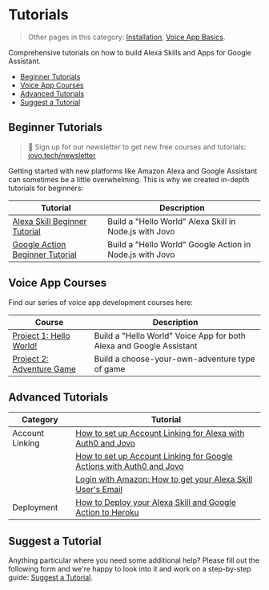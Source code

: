 # Tutorials

> Other pages in this category: [Installation](./), [Voice App Basics](./voice-app-basics.md).

Comprehensive tutorials on how to build Alexa Skills and Apps for Google Assistant.

* [Beginner Tutorials](#beginner-tutorials)
* [Voice App Courses](#voice-app-courses)
* [Advanced Tutorials](#advanced-tutorials)
* [Suggest a Tutorial](#suggest-a-tutorial)


## Beginner Tutorials

> 🚀 Sign up for our newsletter to get new free courses and tutorials: [jovo.tech/newsletter](https://www.jovo.tech/newsletter)

Getting started with new platforms like Amazon Alexa and Google Assistant can sometimes be a little overwhelming. This is why we created in-depth tutorials for beginners:

Tutorial | Description 
------------ | -------------
[Alexa Skill Beginner Tutorial](https://www.jovo.tech/blog/alexa-skill-tutorial-nodejs/) | Build a "Hello World" Alexa Skill in Node.js with Jovo 
[Google Action Beginner Tutorial](https://www.jovo.tech/blog/google-action-tutorial-nodejs/) | Build a "Hello World" Google Action in Node.js with Jovo


## Voice App Courses

Find our series of voice app development courses here:

Course | Description
------------ | ------------- 
[Project 1: Hello World!](https://www.jovo.tech/blog/project-1-hello-world/) | Build a "Hello World" Voice App for both Alexa and Google Assistant
[Project 2: Adventure Game](https://www.jovo.tech/blog/project-2-adventure-game/) | Build a choose-your-own-adventure type of game


## Advanced Tutorials

Category | Tutorial
------------ | -------------
Account Linking | [How to set up Account Linking for Alexa with Auth0 and Jovo](https://www.jovo.tech/blog/alexa-account-linking-auth0/)
| | [How to set up Account Linking for Google Actions with Auth0 and Jovo](https://www.jovo.tech/blog/google-action-account-linking-auth0/)
| | [Login with Amazon: How to get your Alexa Skill User's Email](https://www.jovo.tech/blog/alexa-login-with-amazon-email/)
| Deployment | [How to Deploy your Alexa Skill and Google Action to Heroku](https://www.jovo.tech/blog/deploy-to-heroku/)



## Suggest a Tutorial

Anything particular where you need some additional help? Please fill out the following form and we're happy to look into it and work on a step-by-step guide: [Suggest a Tutorial](https://jovo.typeform.com/to/qqD2t6).

<!--[metadata]: {"description": "Comprehensive tutorials on how to build Alexa Skills and Apps for Google Assistant.", "route": "tutorials"}-->
